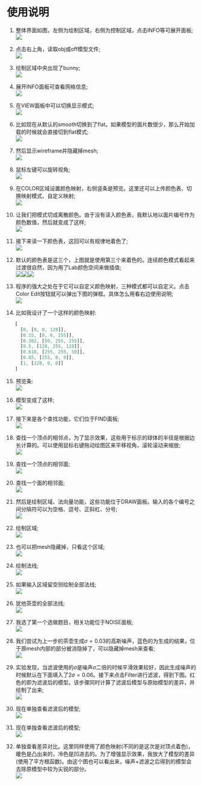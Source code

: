 # 使用说明

1. 整体界面如图，左侧为绘制区域，右侧为控制区域，点击INFO等可展开面板;  
   ![](img/0.png)

2. 点击右上角，读取obj或off模型文件;  
   ![](img/1.png)

3. 绘制区域中央出现了bunny;  
   ![](img/2.png)

4. 展开INFO面板可查看网格信息;  
   ![](img/3.png)

5. 在VIEW面板中可以切换显示模式;  
   ![](img/4.png)

6. 比如现在从默认的smooth切换到了flat。如果模型的面片数很少，那么开始加载的时候就会直接切到flat模式;  
   ![](img/5.png)

7. 然后显示wireframe并隐藏掉mesh;  
   ![](img/6.png)

8. 鼠标左键可以旋转视角;  
   ![](img/7.png)

9. 在COLOR区域设置颜色映射，右侧竖条是预览。这里还可以上传颜色表、切换映射模式、自定义映射;  
   ![](img/8.png)

10. 让我们把模式切成离散颜色。由于没有读入颜色表，我默认地以面片编号作为颜色数值，然后就变成了这样;  
   ![](img/9.png)

11. 接下来读一下颜色表，这回可以有规律地着色了;  
   ![](img/14.png)

12. 默认的颜色表是这三个，上图就是使用第三个来着色的。连续颜色模式看起来过渡很自然，因为用了Lab颜色空间来做插值;  
   ![](img/12.png)![](img/11.png)![](img/10.png)

13. 程序的强大之处在于它可以自定义颜色映射，三种模式都可以自定义。点击Color Edit按钮就可以弹出下图的弹框。具体怎么用看右边使用说明;  
   ![](img/32.png)

14. 比如我设计了一个这样的颜色映射:  
   ```javascript
      [
        [0, [0, 0, 128]],
        [0.15, [0, 0, 255]],
        [0.382, [50, 255, 255]],
        [0.5, [128, 255, 128]],
        [0.618, [255, 255, 50]],
        [0.85, [255, 0, 0]],
        [1, [128, 0, 0]]
      ]
   ```  

15. 预览条:  
    ![](img/33.png)

16. 模型变成了这样;  
    ![](img/34.png)

17. 接下来是各个查找功能，它们位于FIND面板;  
    ![](img/15.png)

18. 查找一个顶点的相邻点，为了显示效果，这些用于标示的球体的半径是根据边长计算的。可以使用鼠标右键拖动绘图区来平移视角，滚轮滚动来缩放;  
    ![](img/16.png)

19. 查找一个顶点的相邻面;  
    ![](img/17.png)

20. 查找一个面的相邻面;  
    ![](img/18.png)

21. 然后是绘制区域、法向量功能，这些功能位于DRAW面板。输入的各个编号之间分隔符可以为空格、逗号、正斜杠、分号;  
    ![](img/19.png)

22. 绘制区域;  
    ![](img/20.png)

23. 也可以把mesh隐藏掉，只看这个区域;  
    ![](img/21.png)

24. 绘制法线;  
    ![](img/22.png)

25. 如果输入区域留空则绘制全部法线;  
    ![](img/23.png)

26. 犹他茶壶的全部法线;  
    ![](img/24.png)

27. 我选了第一个选做题目，相关功能位于NOISE面板;  
    ![](img/27.png)

28. 我们尝试为上一步的茶壶生成$\sigma=0.03$的高斯噪声，蓝色的为生成的结果，位于原mesh内部的部分被消隐掉了，可以隐藏掉mesh来查看;  
    ![](img/25.png)

29. 实验发现，当滤波使用的$\sigma$是噪声$\sigma$二倍的时候平滑效果较好，因此生成噪声的时候默认在下面填入了$2\sigma=0.06$。接下来点击Filter进行滤波，得到下图。红色的即为滤波后的模型。该步骤同时计算了滤波后模型与原始模型的差异，并绘制了出来;  
    ![](img/26.png)

30. 现在单独查看滤波后的模型;  
    ![](img/28.png)

31. 现在单独查看滤波后的模型;  
    ![](img/31.png)

32. 单独查看差异对比。这里同样使用了颜色映射(不同的是这次是对顶点着色)，暖色是凸出来的，冷色是凹进去的。为了增强显示效果，我放大了模型的差异(使用了平方根函数)。由这个图也可以看出来，噪声+滤波之后得到的模型会去除原模型中较为尖锐的部分。  
    ![](img/29.png)
